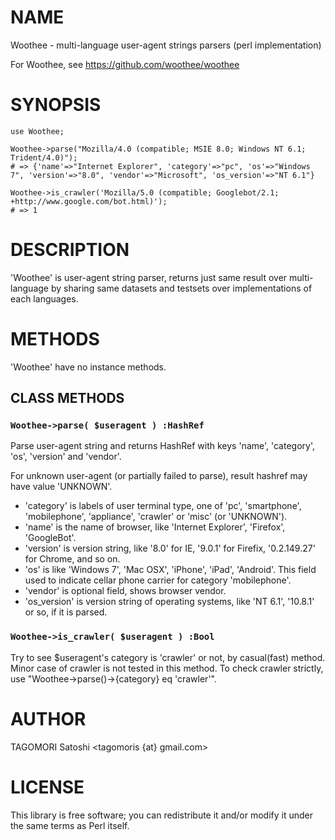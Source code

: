 # NAME

Woothee - multi-language user-agent strings parsers (perl implementation)

For Woothee, see https://github.com/woothee/woothee

# SYNOPSIS

    use Woothee;

    Woothee->parse("Mozilla/4.0 (compatible; MSIE 8.0; Windows NT 6.1; Trident/4.0)");
    # => {'name'=>"Internet Explorer", 'category'=>"pc", 'os'=>"Windows 7", 'version'=>"8.0", 'vendor'=>"Microsoft", 'os_version'=>"NT 6.1"}

    Woothee->is_crawler('Mozilla/5.0 (compatible; Googlebot/2.1; +http://www.google.com/bot.html)');
    # => 1

# DESCRIPTION

'Woothee' is user-agent string parser, returns just same result over multi-language by sharing same datasets and testsets over implementations of each languages.

# METHODS

'Woothee' have no instance methods.

## CLASS METHODS

### `Woothee->parse( $useragent ) :HashRef`

Parse user-agent string and returns HashRef with keys 'name', 'category', 'os', 'version' and 'vendor'.

For unknown user-agent (or partially failed to parse), result hashref may have value 'UNKNOWN'.

- 'category' is labels of user terminal type, one of 'pc', 'smartphone', 'mobilephone', 'appliance', 'crawler' or 'misc' (or 'UNKNOWN').
- 'name' is the name of browser, like 'Internet Explorer', 'Firefox', 'GoogleBot'.
- 'version' is version string, like '8.0' for IE, '9.0.1' for Firefix, '0.2.149.27' for Chrome, and so on.
- 'os' is like 'Windows 7', 'Mac OSX', 'iPhone', 'iPad', 'Android'. This field used to indicate cellar phone carrier for category 'mobilephone'.
- 'vendor' is optional field, shows browser vendor.
- 'os_version' is version string of operating systems, like 'NT 6.1', '10.8.1' or so, if it is parsed.

### `Woothee->is_crawler( $useragent ) :Bool`

Try to see $useragent's category is 'crawler' or not, by casual(fast) method. Minor case of crawler is not tested in this method. To check crawler strictly, use "Woothee->parse()->{category} eq 'crawler'".

# AUTHOR

TAGOMORI Satoshi <tagomoris {at} gmail.com>

# LICENSE

This library is free software; you can redistribute it and/or modify
it under the same terms as Perl itself.
